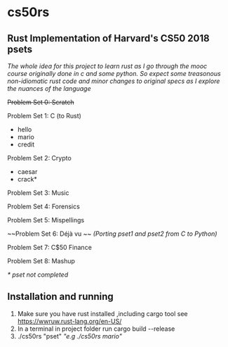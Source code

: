 # cs50rs
## Rust Implementation of Harvard's CS50 2018 psets 
_The whole idea for this project to learn rust as I go through the mooc course originally done in c and some python. So expect some treasonous non-idiomatic rust code and minor changes to original specs as I explore the nuances of the language_
 
~~Problem Set 0: Scratch~~
 
Problem Set 1: C (to Rust)
* hello
* mario
* credit
 
Problem Set 2: Crypto
* caesar 
* crack*
 
Problem Set 3: Music
 
Problem Set 4: Forensics
 
Problem Set 5: Mispellings
 
~~Problem Set 6: Déjà vu ~~ _(Porting pset1 and pset2 from C to Python)_
 
Problem Set 7: C$50 Finance
 
Problem Set 8: Mashup


_\* pset not completed_ 

##  Installation and running
1. Make sure you have rust installed ,including cargo tool see https://wwruw.rust-lang.org/en-US/
2. In a terminal in project folder run
cargo build --release
3. ./cs50rs "pset"       _"e.g ./cs50rs mario"_